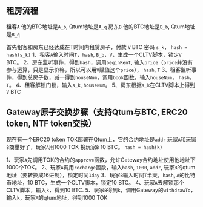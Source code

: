 ## 租房流程
租客`A` 他的BTC地址是`A_b`, Qtum地址是`A_q`
房东`B` 他的BTC地址是`B_b`, Qtum地址是`B_q`

首先租客和房东已经达成在T时间内租赁房子，付款 `V` BTC
密码 `s_k`， `hash = hash(s_k)`
1、租客`A`输入时间`T`，`hash`, `B_b`，`V`，生成一个CLTV脚本，锁定`V` BTC。
2、房东监听事件，得到`hash`，调用`beginRent`, 输入`price`（`price`并没有参与运算，只是显示价格，所以可以用`V`赋值这个`price`），
   `hash`, `T`
3、租客监听事件，得到总房子数，减一得到`houseNum`，调用`book`函数，输入`houseNum`， `hash`，`T`。
4、租客解锁门锁，输入`s_k`, `houseNum`。
5、房东根据`s_k`在CLTV脚本上得到`V` BTC


## Gateway原子交换步骤（支持Qtum与BTC, ERC20 token, NTF token交换）
现在有一个ERC20 token TOK部署在Qtum上，它的合约地址是`addr`
玩家`A`和玩家`B`商量好了，玩家`A`用1000 TOK 换玩家`B` 10 BTC。
`hash = hash(k)`

1、玩家`A`先调用TOK的合约的`approve`函数，允许Gateway合约地址使用他地址下1000个TOK。
2、玩家`A`调用`recharge`函数，输入`hash`, `1000`, `addr`, 玩家`B`的qtum地址（要转换成16进制），锁定时间`1day`
3、玩家`B`输入时间`T`半天，`hash`, `A`的比特币地址，10 BTC，生成一个CLTV脚本，锁定10 BTC。
4、玩家`A`去解锁那个CLTV脚本，输入`k`，得到10 BTC.
5、玩家`B`得到`k`，调用Gateway的`withdrawTo`，输入`k`，玩家`A`的qtum地址，得到1000 TOK
